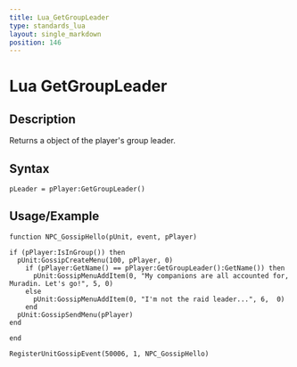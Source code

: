 ```yaml
---
title: Lua_GetGroupLeader
type: standards_lua
layout: single_markdown
position: 146
---
```


# Lua GetGroupLeader

## Description

Returns a object of the player's group leader.

## Syntax

```
pLeader = pPlayer:GetGroupLeader()
```

## Usage/Example

```
function NPC_GossipHello(pUnit, event, pPlayer)
 
if (pPlayer:IsInGroup()) then
  pUnit:GossipCreateMenu(100, pPlayer, 0)
    if (pPlayer:GetName() == pPlayer:GetGroupLeader():GetName()) then 
      pUnit:GossipMenuAddItem(0, "My companions are all accounted for, Muradin. Let's go!", 5, 0)
    else
      pUnit:GossipMenuAddItem(0, "I'm not the raid leader...", 6,  0)
    end
  pUnit:GossipSendMenu(pPlayer)
end
 
end
 
RegisterUnitGossipEvent(50006, 1, NPC_GossipHello)
```
